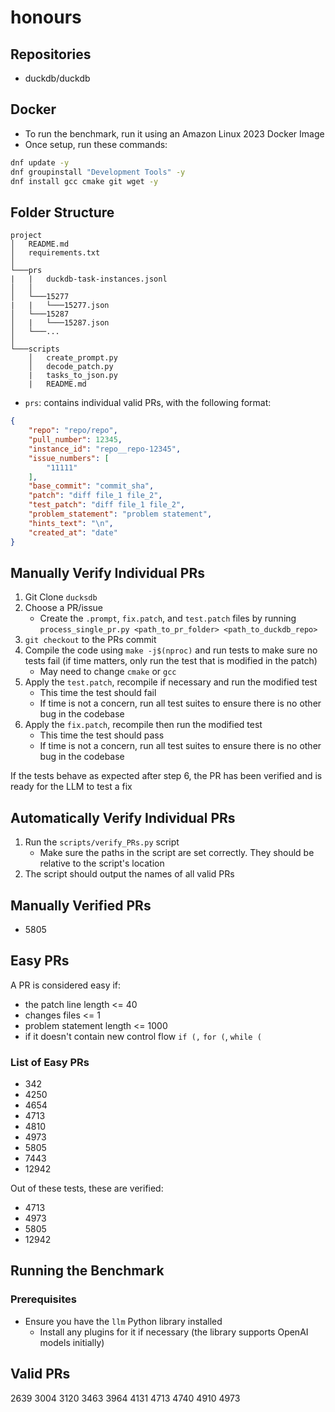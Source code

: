 # honours

## Repositories

- duckdb/duckdb

## Docker

- To run the benchmark, run it using an Amazon Linux 2023 Docker Image
- Once setup, run these commands:

```bash
dnf update -y
dnf groupinstall "Development Tools" -y
dnf install gcc cmake git wget -y

```

## Folder Structure

```none
project
│   README.md
│   requirements.txt  
│
└───prs
|   |   duckdb-task-instances.jsonl
│   │
│   └───15277
|   |   └───15277.json
│   └───15287
│   |   └───15287.json
│   └───...
│   
└───scripts
    │   create_prompt.py
    │   decode_patch.py
    |   tasks_to_json.py
    |   README.md
```

- `prs`: contains individual valid PRs, with the following format:

```json
{
    "repo": "repo/repo",
    "pull_number": 12345,
    "instance_id": "repo__repo-12345",
    "issue_numbers": [
        "11111"
    ],
    "base_commit": "commit_sha",
    "patch": "diff file_1 file_2",
    "test_patch": "diff file_1 file_2",
    "problem_statement": "problem statement",
    "hints_text": "\n",
    "created_at": "date"
}
```

## Manually Verify Individual PRs

1. Git Clone `ducksdb`
2. Choose a PR/issue
    - Create the `.prompt`, `fix.patch`, and `test.patch` files by running `process_single_pr.py <path_to_pr_folder> <path_to_duckdb_repo>`
3. `git checkout` to the PRs commit
4. Compile the code using `make -j$(nproc)` and run tests to make sure no tests fail (if time matters, only run the test that is modified in the patch)
    - May need to change `cmake` or `gcc`
5. Apply the `test.patch`, recompile if necessary and run the modified test
    - This time the test should fail
    - If time is not a concern, run all test suites to ensure there is no other bug in the codebase
6. Apply the `fix.patch`, recompile then run the modified test
    - This time the test should pass
    - If time is not a concern, run all test suites to ensure there is no other bug in the codebase

If the tests behave as expected after step 6, the PR has been verified and is ready for the LLM to test a fix

## Automatically Verify Individual PRs

1. Run the `scripts/verify_PRs.py` script
    - Make sure the paths in the script are set correctly. They should be relative to the script's location
2. The script should output the names of all valid PRs


## Manually Verified PRs

- 5805


## Easy PRs

A PR is considered easy if:

- the patch line length <= 40
- changes files <= 1
- problem statement length <= 1000
- if it doesn't contain new control flow `if (,` `for (`, `while (`

### List of Easy PRs

- 342
- 4250
- 4654
- 4713
- 4810
- 4973
- 5805
- 7443
- 12942

Out of these tests, these are verified:
- 4713
- 4973
- 5805
- 12942

## Running the Benchmark

### Prerequisites
- Ensure you have the `llm` Python library installed
  - Install any plugins for it if necessary (the library supports OpenAI models initially)

## Valid PRs
2639
3004
3120
3463
3964
4131
4713
4740
4910
4973